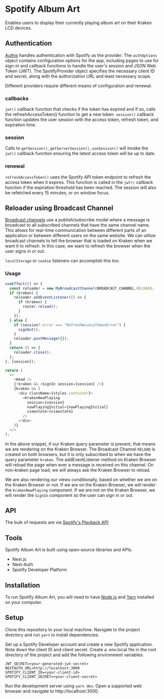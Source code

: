 # Spotify Album Art

Enables users to display their currently playing album art on their Kraken LCD devices.

## Authentication

[Authjs](https://authjs.dev/guides/basics/refresh-token-rotation) handles authentication with Spotify as the provider. The `authOptions` object contains configuration options for the app, including pages to use for sign-in and callback functions to handle the user's session and JSON Web Token (JWT). The SpotifyProvider object specifies the necessary client ID and secret, along with the authorization URL and least necessary scope.

Different providers require different means of configuration and renewal.

### callbacks

`jwt()` callback function that checks if the token has expired and if so, calls the refreshAccessToken() function to get a new token.
`session()` callback function updates the user session with the access token, refresh token, and expiration time.

### session

Calls to `getSession()`, `getServerSession()`, `useSession()` will invoke the `jwt()` callback function ensuring the latest access token will be up to date.

### renewal

`refreshAccessToken()` uses the Spotify API token endpoint to refresh the access token when it expires. This function is called in the `jwt()` callback function if the expiration threshold has been reached. The session will also be refetched every 15 minutes, or on window focus.

## Reloader using Broadcast Channel

[Broadcast channels](https://developer.mozilla.org/en-US/docs/Web/API/Broadcast_Channel_API) use a publish/subscribe model where a message is broadcast to all subscribed channels that have the same channel name. This allows for real-time communication between different parts of an application or between different users on the same website. We can utilize broadcast channels to tell the browser that is loaded on Kraken when we want it to refresh. In this case, we want to refresh the browser when the user signs in or out.

`localStorage` or `cookie` listeners can accomplish this too.

### Usage

```ts
useEffect(() => {
  const reloader = new MyBroadcastChannel(BROADCAST_CHANNEL.RELOAD);
  if (kraken) {
    reloader.addEventListener(() => {
      if (kraken) {
        router.reload();
      }
    });
  } else {
    if (session?.error === "RefreshAccessTokenError") {
      signOut();
    }
    reloader.postMessage({});
  }
  return () => {
    reloader.close();
  };
}, [session]);

return (
  <>
    <Head />
    {!kraken && <SignIn session={session} />}
    {kraken && (
      <div className={styles.container}>
        <KrakenNowPlaying
          session={session}
          nowPlayingInitial={nowPlayingInitial}
          viewstate={viewstate}
        />
      </div>
    )}
  </>
);
```

In the above snippet, if our Kraken query parameter is present, that means we are rendering on the Kraken Browser. The Broadcast Channel `RELOAD` is created on both browsers, but it is only subscribed to when we have the query parameter `kraken`. The addEventListener method on Kraken Browser will reload the page when ever a message is received on this channel. On non-kraken page load, we will always ask the Kraken Browser to reload.

We are also rendering our views conditionally, based on whether we are on the Kraken Browser or not. If we are on the Kraken Browser, we will render the `KrakenNowPlaying` component. If we are not on the Kraken Browser, we will render the `SignIn` component so the user can sign in or out.

## API

The bulk of requests are via [Spotify's Playback API](https://developer.spotify.com/documentation/web-api/reference/#/operations/get-information-about-the-users-current-playback)

## Tools

Spotify Album Art is built using open-source libraries and APIs.

- Next.js
- Next-Auth
- Spotify Developer Platform

## Installation

To run Spotify Album Art, you will need to have [Node.js](https://nodejs.org/en) and [Yarn](https://yarnpkg.com/) installed on your computer.

## Setup

Clone this repository to your local machine.
Navigate to the project directory and run `yarn` to install dependencies.

Set up a Spotify Developer account and create a new Spotify application. Note down the client ID and client secret.
Create a .env.local file in the root directory of the project and add the following environment variables:

```
JWT_SECRET=<your-generated-jwt-secret>
NEXTAUTH_URL=http://localhost:3000
SPOTIFY_CLIENT_ID=<your-client-id>
SPOTIFY_CLIENT_SECRET=<your-client-secret>
```

Run the development server using `yarn dev`.
Open a supported web browser and navigate to http://localhost:3000.
